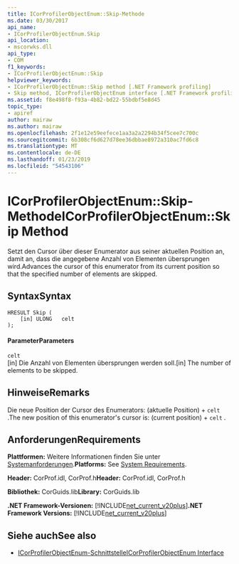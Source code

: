 ```yaml
---
title: ICorProfilerObjectEnum::Skip-Methode
ms.date: 03/30/2017
api_name:
- ICorProfilerObjectEnum.Skip
api_location:
- mscorwks.dll
api_type:
- COM
f1_keywords:
- ICorProfilerObjectEnum::Skip
helpviewer_keywords:
- ICorProfilerObjectEnum::Skip method [.NET Framework profiling]
- Skip method, ICorProfilerObjectEnum interface [.NET Framework profiling]
ms.assetid: f8e498f8-f93a-4b82-bd22-55bdbf5e8d45
topic_type:
- apiref
author: mairaw
ms.author: mairaw
ms.openlocfilehash: 2f1e12e59eefece1aa3a2a2294b34f5cee7c700c
ms.sourcegitcommit: 6b308cf6d627d78ee36dbbae8972a310ac7fd6c8
ms.translationtype: MT
ms.contentlocale: de-DE
ms.lasthandoff: 01/23/2019
ms.locfileid: "54543106"
---
```

# <a name="icorprofilerobjectenumskip-method"></a><span data-ttu-id="70b4f-102">ICorProfilerObjectEnum::Skip-Methode</span><span class="sxs-lookup"><span data-stu-id="70b4f-102">ICorProfilerObjectEnum::Skip Method</span></span>
<span data-ttu-id="70b4f-103">Setzt den Cursor über dieser Enumerator aus seiner aktuellen Position an, damit an, dass die angegebene Anzahl von Elementen übersprungen wird.</span><span class="sxs-lookup"><span data-stu-id="70b4f-103">Advances the cursor of this enumerator from its current position so that the specified number of elements are skipped.</span></span>  
  
## <a name="syntax"></a><span data-ttu-id="70b4f-104">Syntax</span><span class="sxs-lookup"><span data-stu-id="70b4f-104">Syntax</span></span>  
  
```  
HRESULT Skip (  
    [in] ULONG   celt  
);  
```  
  
#### <a name="parameters"></a><span data-ttu-id="70b4f-105">Parameter</span><span class="sxs-lookup"><span data-stu-id="70b4f-105">Parameters</span></span>  
 `celt`  
 <span data-ttu-id="70b4f-106">[in] Die Anzahl von Elementen übersprungen werden soll.</span><span class="sxs-lookup"><span data-stu-id="70b4f-106">[in] The number of elements to be skipped.</span></span>  
  
## <a name="remarks"></a><span data-ttu-id="70b4f-107">Hinweise</span><span class="sxs-lookup"><span data-stu-id="70b4f-107">Remarks</span></span>  
 <span data-ttu-id="70b4f-108">Die neue Position der Cursor des Enumerators: (aktuelle Position) + `celt` .</span><span class="sxs-lookup"><span data-stu-id="70b4f-108">The new position of this enumerator's cursor is: (current position) + `celt` .</span></span>  
  
## <a name="requirements"></a><span data-ttu-id="70b4f-109">Anforderungen</span><span class="sxs-lookup"><span data-stu-id="70b4f-109">Requirements</span></span>  
 <span data-ttu-id="70b4f-110">**Plattformen:** Weitere Informationen finden Sie unter [Systemanforderungen](../../../../docs/framework/get-started/system-requirements.md).</span><span class="sxs-lookup"><span data-stu-id="70b4f-110">**Platforms:** See [System Requirements](../../../../docs/framework/get-started/system-requirements.md).</span></span>  
  
 <span data-ttu-id="70b4f-111">**Header:** CorProf.idl, CorProf.h</span><span class="sxs-lookup"><span data-stu-id="70b4f-111">**Header:** CorProf.idl, CorProf.h</span></span>  
  
 <span data-ttu-id="70b4f-112">**Bibliothek:** CorGuids.lib</span><span class="sxs-lookup"><span data-stu-id="70b4f-112">**Library:** CorGuids.lib</span></span>  
  
 <span data-ttu-id="70b4f-113">**.NET Framework-Versionen:** [!INCLUDE[net_current_v20plus](../../../../includes/net-current-v20plus-md.md)]</span><span class="sxs-lookup"><span data-stu-id="70b4f-113">**.NET Framework Versions:** [!INCLUDE[net_current_v20plus](../../../../includes/net-current-v20plus-md.md)]</span></span>  
  
## <a name="see-also"></a><span data-ttu-id="70b4f-114">Siehe auch</span><span class="sxs-lookup"><span data-stu-id="70b4f-114">See also</span></span>
- [<span data-ttu-id="70b4f-115">ICorProfilerObjectEnum-Schnittstelle</span><span class="sxs-lookup"><span data-stu-id="70b4f-115">ICorProfilerObjectEnum Interface</span></span>](../../../../docs/framework/unmanaged-api/profiling/icorprofilerobjectenum-interface.md)
